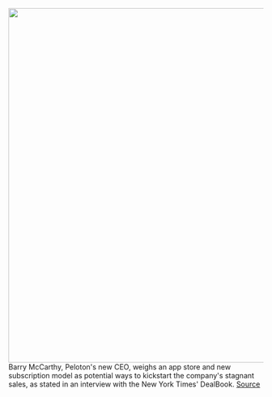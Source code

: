 <img src='https://cdn.vox-cdn.com/thumbor/xHbgZMTwSUfxDBLkXlxbruA13BQ=/0x0:2040x1360/1200x800/filters:focal(857x517:1183x843)/cdn.vox-cdn.com/uploads/chorus_image/image/70530028/akrales_190328_3240_0067.0.jpg' width='700px' /><br/>
Barry McCarthy, Peloton's new CEO, weighs an app store and new subscription model as potential ways to kickstart the company's stagnant sales, as stated in an interview with the New York Times' DealBook.
<a href='https://www.theverge.com/2022/2/19/22942449/pelotons-new-ceo-subscriptions-open-app-store-barry-mccarthy'> Source <a/>